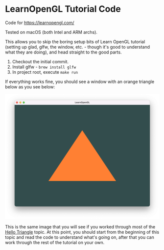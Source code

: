 # LearnOpenGL Tutorial Code

Code for https://learnopengl.com/

Tested on macOS (both Intel and ARM archs).

This allows you to skip the boring setup bits of Learn OpenGL tutorial (setting
up glad, glfw, the window, etc. - though it's good to understand what they are
doing), and head straight to the good parts.

1. Checkout the initial commit.
2. Install glfw - `brew install glfw`
3. In project root, execute `make run`

If everything works fine, you should see a window with an orange triangle
below as you see below:

![Orange Triangle](./opengl-orange-triangle.png)

This is the same image that you will see if you worked through most of the
[Hello Triangle](https://learnopengl.com/Getting-started/Hello-Triangle)
topic. At this point, you should start from the beginning of this topic and read
the code to understand what's going on, after that you can work through the rest
of the tutorial on your own.
